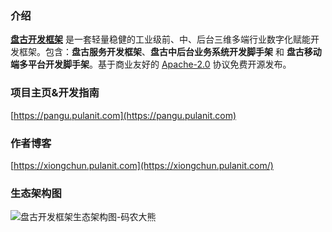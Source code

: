 ### 介绍

[**盘古开发框架**](https://pangu.pulanit.com) 是一套轻量稳健的工业级前、中、后台三维多端行业数字化赋能开发框架。包含：**盘古服务开发框架**、**盘古中后台业务系统开发脚手架** 和 **盘古移动端多平台开发脚手架**。基于商业友好的 [Apache-2.0](https://www.apache.org/licenses/LICENSE-2.0) 协议免费开源发布。

### 项目主页&开发指南

[https://pangu.pulanit.com](https://pangu.pulanit.com)
### 作者博客
[https://xiongchun.pulanit.com](https://xiongchun.pulanit.com/)

### 生态架构图
![盘古开发框架生态架构图-码农大熊](https://gitcode.net/pulanos/pangu-framework/-/raw/master/docs/resources/doc/34-pangu-framework.png)